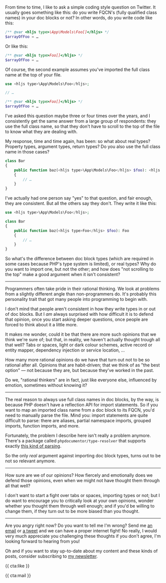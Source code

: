 From time to time, I like to ask a simple coding style question on Twitter. It usually goes something like this: do you write FQCN's (fully qualified class names) in your doc blocks or not? In other words, do you write code like this:

```php
/** @var <hljs type>\App\Models\Foo[]</hljs> */
$arrayOfFoo = …
```

Or like this:

```php
/** @var <hljs type>Foo[]</hljs> */
$arrayOfFoo = …
```

Of course, the second example assumes you've imported the full class name at the top of your file.

```php
use <hljs type>\App\Models\Foo</hljs>;

// …

/** @var <hljs type>Foo[]</hljs> */
$arrayOfFoo = …
```

I've asked this question maybe three or four times over the years, and I consistently get the same answer from a large group of respondents: they use the full class name, so that they don't have to scroll to the top of the file to know what they are dealing with.

My response, time and time again, has been: so what about real types? Property types, argument types, return types? Do you also use the full class name in those cases? 

```php
class Bar
{
    public function baz(<hljs type>\App\Models\Foo</hljs> $foo): <hljs type>\App\Models\Foo</hljs>
    {
        // …
    }
}
```

I've actually had one person say "yes" to that question, and fair enough, they are consistent. But all the others say they don't. They write it like this:

```php
use <hljs type>\App\Models\Foo</hljs>;

class Bar
{
    public function baz(<hljs type>Foo</hljs> $foo): Foo 
    {
        // …
    }
}
```

So what's the difference between doc block types (which are required in some cases because PHP's type system is limited), or real types? Why do you want to import one, but not the other; and how does "not scrolling to the top" make a good argument when it isn't consistent?

---

Programmers often take pride in their rational thinking. We look at problems from a slightly different angle than non-programmers do. It's probably this personality trait that got many people into programming to begin with.

I don't mind that people aren't consistent in how they write types in or out of doc blocks. But I _am_ always surprised with how difficult it is to defend that opinion, once you start asking deeper questions, once people are forced to think about it a little more.

It makes me wonder, could it be that there are more such opinions that we think we're sure of; but that, in reality, we haven't actually thought trough all that well? Tabs or spaces, light or dark colour schemes, active record or entity mapper, dependency injection or service location, … 

How many more rational opinions do we have that turn out not to be so rational after all. Opinions that are habit-driven; that we think of as "the best option" — not because they are, but because they've worked in the past.

Do we, "rational thinkers" are in fact, just like everyone else, influenced by emotion, sometimes without knowing it?

---

The real reason to always use full class names in doc blocks, by the way, is because PHP doesn't have a reflection API for import statements. So if you want to map an imported class name from a doc block to its FQCN, you'd need to manually parse the file. Mind you: import statements are quite difficult to parse: there are aliases, partial namespace imports, grouped imports, function imports, and more. 

Fortunately, the problem I describe here isn't really a problem anymore. There's a package called `phpdocumentor/type-resolver` that supports exactly [this kind of parsing](https://github.com/phpDocumentor/TypeResolver#resolving-partial-classes-and-structural-element-names).

So the only _real_ argument against importing doc block types, turns out to be not so relevant anymore.

---

How sure are we of our opinions? How fiercely and emotionally does we defend those opinions, even when we might not have thought them through all that well?

I don't want to start a fight over tabs or spaces, importing types or not; but I do want to encourage you to critically look at your own opinions, wonder whether you thought them through well enough; and if you'd be willing to change them, if they turn out to be more biased than you thought.

---

Are you angry right now? Do you want to tell me I'm wrong? Send me [an email](mailto:brendt@stitcher.io) or [a tweet](https://twitter.com/brendt_gd) and we can have a proper internet fight! No really, I would very much appreciate you challenging these thoughts if you don't agree, I'm looking forward to hearing from you!

Oh and if you want to stay up-to-date about my content and these kinds of posts, consider subscribing to [my newsletter](/newsletter/subscribe).

{{ cta:like }}

{{ cta:mail }}
